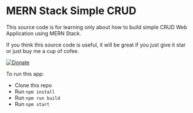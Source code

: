 # MERN Stack Simple CRUD

This source code is for learning only about how to build simple CRUD Web Application using MERN Stack.

If you think this source code is useful, it will be great if you just give it star or just buy me a cup of cofee.

[![Donate](https://img.shields.io/badge/Donate-Bitcoin-yellow.svg)](https://blockchain.info/id/address/1EKgiVqAvMnenGwuV8yvkvzfgMPUx18VBH)

To run this app:

* Clone this repo
* Run `npm install`
* Run `npm run build`
* Run `npm start`
